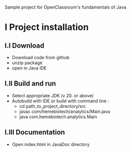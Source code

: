Sample project for OpenClassroom's fundamentals of Java

# I Project installation
## I.I Download
- Download code from github
- unzip package
- open in Java IDE
## I.II Build and run
- Select appropriate JDK (v 20. or above)
- Autobuild with IDE or build with command line :
  - cd path_to_project_directory/src
  - javac com/hemebiotech/analytics/Main.java
  - java com.hemebiotech.analytics.Main

## I.III Documentation
- Open index.html in JavaDoc directory
